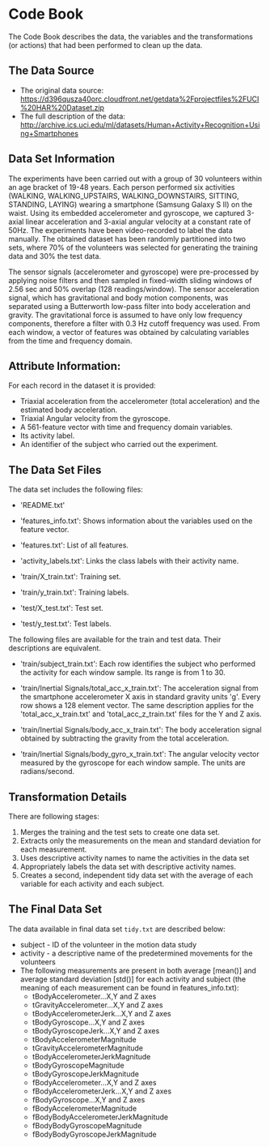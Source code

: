 # Code Book

The Code Book describes the data, the variables and the transformations (or actions) that had been performed to clean up the data.

## The Data Source

* The original data source: https://d396qusza40orc.cloudfront.net/getdata%2Fprojectfiles%2FUCI%20HAR%20Dataset.zip
* The full description of the data: http://archive.ics.uci.edu/ml/datasets/Human+Activity+Recognition+Using+Smartphones

## Data Set Information

The experiments have been carried out with a group of 30 volunteers within an age bracket of 19-48 years. Each person performed six activities (WALKING, WALKING_UPSTAIRS, WALKING_DOWNSTAIRS, SITTING, STANDING, LAYING) wearing a smartphone (Samsung Galaxy S II) on the waist. Using its embedded accelerometer and gyroscope, we captured 3-axial linear acceleration and 3-axial angular velocity at a constant rate of 50Hz. The experiments have been video-recorded to label the data manually. The obtained dataset has been randomly partitioned into two sets, where 70% of the volunteers was selected for generating the training data and 30% the test data. 

The sensor signals (accelerometer and gyroscope) were pre-processed by applying noise filters and then sampled in fixed-width sliding windows of 2.56 sec and 50% overlap (128 readings/window). The sensor acceleration signal, which has gravitational and body motion components, was separated using a Butterworth low-pass filter into body acceleration and gravity. The gravitational force is assumed to have only low frequency components, therefore a filter with 0.3 Hz cutoff frequency was used. From each window, a vector of features was obtained by calculating variables from the time and frequency domain.

## Attribute Information:

For each record in the dataset it is provided: 
* Triaxial acceleration from the accelerometer (total acceleration) and the estimated body acceleration. 
* Triaxial Angular velocity from the gyroscope. 
* A 561-feature vector with time and frequency domain variables. 
* Its activity label. 
* An identifier of the subject who carried out the experiment.

## The Data Set Files

The data set includes the following files:

- 'README.txt'

- 'features_info.txt': Shows information about the variables used on the feature vector.

- 'features.txt': List of all features.

- 'activity_labels.txt': Links the class labels with their activity name.

- 'train/X_train.txt': Training set.

- 'train/y_train.txt': Training labels.

- 'test/X_test.txt': Test set.

- 'test/y_test.txt': Test labels.

The following files are available for the train and test data. Their descriptions are equivalent. 

- 'train/subject_train.txt': Each row identifies the subject who performed the activity for each window sample. Its range is from 1 to 30. 

- 'train/Inertial Signals/total_acc_x_train.txt': The acceleration signal from the smartphone accelerometer X axis in standard gravity units 'g'. Every row shows a 128 element vector. The same description applies for the 'total_acc_x_train.txt' and 'total_acc_z_train.txt' files for the Y and Z axis. 

- 'train/Inertial Signals/body_acc_x_train.txt': The body acceleration signal obtained by subtracting the gravity from the total acceleration. 

- 'train/Inertial Signals/body_gyro_x_train.txt': The angular velocity vector measured by the gyroscope for each window sample. The units are radians/second. 


## Transformation Details

There are following stages:

1. Merges the training and the test sets to create one data set.
2. Extracts only the measurements on the mean and standard deviation for each measurement.
3. Uses descriptive activity names to name the activities in the data set
4. Appropriately labels the data set with descriptive activity names.
5. Creates a second, independent tidy data set with the average of each variable for each activity and each subject.

## The Final Data Set

The data available in final data set ```tidy.txt``` are described below:
  -  subject - ID of the volunteer in the motion data study
  -  activity - a descriptive name of the predetermined movements for the volunteers
  -  The following measurements are present in both average [mean()] and average standard deviation [std()] for each       activity and subject (the meaning of each measurement can be found in features_info.txt):
     -  tBodyAccelerometer...X,Y and Z axes              
     -  tGravityAccelerometer...X,Y and Z axes
     -  tBodyAccelerometerJerk...X,Y and Z axes  
     -  tBodyGyroscope...X,Y and Z axes                   
     -  tBodyGyroscopeJerk...X,Y and Z axes              
     -  tBodyAccelerometerMagnitude           
     -  tGravityAccelerometerMagnitude          
     -  tBodyAccelerometerJerkMagnitude         
     -  tBodyGyroscopeMagnitude                 
     -  tBodyGyroscopeJerkMagnitude
     -  fBodyAccelerometer...X,Y and Z axes
     -  fBodyAccelerometerJerk...X,Y and Z axes
     -  fBodyGyroscope...X,Y and Z axes       
     -  fBodyAccelerometerMagnitude    
     -  fBodyBodyAccelerometerJerkMagnitude
     -  fBodyBodyGyroscopeMagnitude     
     -  fBodyBodyGyroscopeJerkMagnitude

